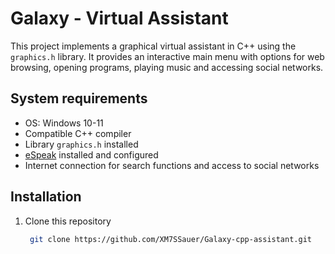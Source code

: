# Galaxy - Virtual Assistant

This project implements a graphical virtual assistant in C++ using the `graphics.h` library. It provides an interactive main menu with options for web browsing, opening programs, playing music and accessing social networks.


## System requirements

- OS: Windows 10-11
- Compatible C++ compiler
- Library `graphics.h` installed
- [eSpeak](http://espeak.sourceforge.net/) installed and configured
- Internet connection for search functions and access to social networks

## Installation

1. Clone this repository
   ```bash
    git clone https://github.com/XM7SSauer/Galaxy-cpp-assistant.git
